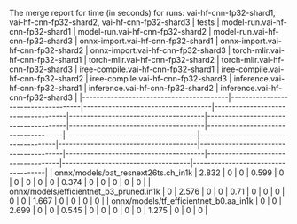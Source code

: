 The merge report for time (in seconds) for runs: vai-hf-cnn-fp32-shard1, vai-hf-cnn-fp32-shard2, vai-hf-cnn-fp32-shard3
| tests                                   |   model-run.vai-hf-cnn-fp32-shard1 |   model-run.vai-hf-cnn-fp32-shard2 |   model-run.vai-hf-cnn-fp32-shard3 |   onnx-import.vai-hf-cnn-fp32-shard1 |   onnx-import.vai-hf-cnn-fp32-shard2 |   onnx-import.vai-hf-cnn-fp32-shard3 |   torch-mlir.vai-hf-cnn-fp32-shard1 |   torch-mlir.vai-hf-cnn-fp32-shard2 |   torch-mlir.vai-hf-cnn-fp32-shard3 |   iree-compile.vai-hf-cnn-fp32-shard1 |   iree-compile.vai-hf-cnn-fp32-shard2 |   iree-compile.vai-hf-cnn-fp32-shard3 |   inference.vai-hf-cnn-fp32-shard1 |   inference.vai-hf-cnn-fp32-shard2 |   inference.vai-hf-cnn-fp32-shard3 |
|-----------------------------------------|------------------------------------|------------------------------------|------------------------------------|--------------------------------------|--------------------------------------|--------------------------------------|-------------------------------------|-------------------------------------|-------------------------------------|---------------------------------------|---------------------------------------|---------------------------------------|------------------------------------|------------------------------------|------------------------------------|
| onnx/models/bat_resnext26ts.ch_in1k     |                              2.832 |                              0     |                              0     |                                0.599 |                                 0    |                                0     |                                   0 |                                   0 |                                   0 |                                 0.374 |                                 0     |                                 0     |                                  0 |                                  0 |                                  0 |
| onnx/models/efficientnet_b3_pruned.in1k |                              0     |                              2.576 |                              0     |                                0     |                                 0.71 |                                0     |                                   0 |                                   0 |                                   0 |                                 0     |                                 1.667 |                                 0     |                                  0 |                                  0 |                                  0 |
| onnx/models/tf_efficientnet_b0.aa_in1k  |                              0     |                              0     |                              2.699 |                                0     |                                 0    |                                0.545 |                                   0 |                                   0 |                                   0 |                                 0     |                                 0     |                                 1.275 |                                  0 |                                  0 |                                  0 |
